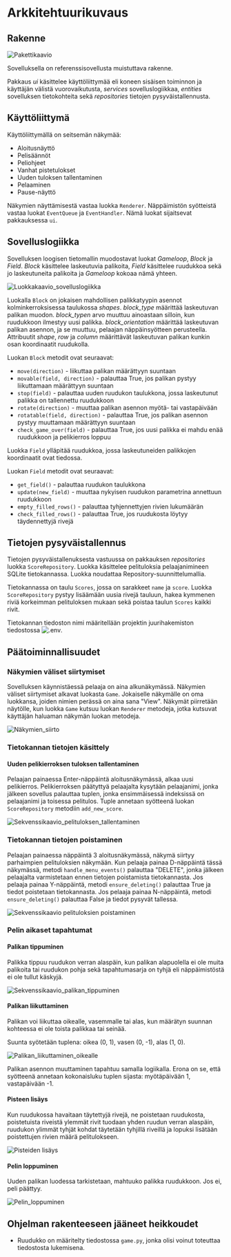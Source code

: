 # Arkkitehtuurikuvaus

## Rakenne

![Pakettikaavio](https://github.com/TanakaAkihiro/ot-harjoitustyo/blob/master/dokumentaatio/kuvat/Pakkauskaavio.png)

Sovelluksella on referenssisovellusta muistuttava rakenne.

Pakkaus *ui* käsittelee käyttöliittymää eli koneen sisäisen toiminnon ja käyttäjän välistä vuorovaikutusta, *services* sovelluslogiikkaa, *entities* sovelluksen tietokohteita sekä *repositories* tietojen pysyväistallennusta.

## Käyttöliittymä
Käyttöliittymällä on seitsemän näkymää:
* Aloitusnäyttö
* Pelisäännöt
* Peliohjeet
* Vanhat pistetulokset
* Uuden tuloksen tallentaminen
* Pelaaminen
* Pause-näyttö

Näkymien näyttämisestä vastaa luokka ```Renderer```. Näppäimistön syötteistä vastaa luokat ``EventQueue`` ja ``EventHandler``. Nämä luokat sijaitsevat pakkauksessa ``ui``.

## Sovelluslogiikka
Sovelluksen loogisen tietomallin muodostavat luokat *Gameloop*, *Block* ja *Field*. *Block* käsittelee laskeutuvia palikoita, *Field* käsittelee ruudukkoa sekä jo laskeutuneita palikoita ja *Gameloop* kokoaa nämä yhteen.

![Luokkakaavio_sovelluslogiikka](https://github.com/TanakaAkihiro/ot-harjoitustyo/blob/master/dokumentaatio/kuvat/arkkitehtuuri-sovelluslogiikka_luokkakaavio.png)

Luokalla ``Block`` on jokaisen mahdollisen palikkatyypin asennot kolminkerroksisessa taulukossa *shapes*. *block_type* määrittää laskeutuvan palikan muodon. 
*block_typen* arvo muuttuu ainoastaan silloin, kun ruudukkoon ilmestyy uusi palikka. *block_orientation* määrittää laskeutuvan palikan asennon, ja se muuttuu, 
pelaajan näppäinsyötteen perusteella. Attribuutit *shape*, *row* ja *column* määrittävät laskeutuvan palikan kunkin osan koordinaatit ruudukolla.

Luokan ``Block`` metodit ovat seuraavat:
* `move(direction)` - liikuttaa palikan määrättyyn suuntaan
* `movable(field, direction)` - palauttaa True, jos palikan pystyy liikuttamaan määrättyyn suuntaan
* `stop(field)` - palauttaa uuden ruudukon taulukkona, jossa laskeutunut palikka on tallennettu ruudukkoon
* `rotate(direction)` - muuttaa palikan asennon myötä- tai vastapäivään
* `rotatable(field, direction)` - palauttaa True, jos palikan asennon pystyy muuttamaan määrättyyn suuntaan
* `check_game_over(field)` - palauttaa True, jos uusi palikka ei mahdu enää ruudukkoon ja pelikierros loppuu

Luokka ``Field`` ylläpitää ruudukkoa, jossa laskeutuneiden palikkojen koordinaatit ovat tiedossa.

Luokan ``Field`` metodit ovat seuraavat:
* `get_field()` - palauttaa ruudukon taulukkona
* `update(new_field)` - muuttaa nykyisen ruudukon parametrina annettuun ruudukkoon
* `empty_filled_rows()` - palauttaa tyhjennettyjen rivien lukumäärän
* `check_filled_rows()` - palauttaa True, jos ruudukosta löytyy täydennettyjä rivejä

## Tietojen pysyväistallennus
Tietojen pysyväistallenuksesta vastuussa on pakkauksen *repositories* luokka ``ScoreRepository``. Luokka käsittelee pelituloksia pelaajanimineen SQLite tietokannassa. Luokka noudattaa Repository-suunnittelumallia.

Tietokannassa on taulu ``Scores``, jossa on sarakkeet ``name`` ja ``score``. Luokka ``ScoreRepository`` pystyy lisäämään uusia rivejä tauluun, hakea kymmenen riviä korkeimman pelituloksen mukaan sekä poistaa taulun ``Scores`` kaikki rivit.

Tietokannan tiedoston nimi määritellään projektin juurihakemiston tiedostossa ![.env](https://github.com/TanakaAkihiro/ot-harjoitustyo/blob/master/.env).

## Päätoiminnallisuudet
### Näkymien väliset siirtymiset

Sovelluksen käynnistäessä pelaaja on aina alkunäkymässä. Näkymien väliset siirtymiset alkavat luokasta ``Game``. 
Jokaiselle näkymälle on oma luokkansa, joiden nimien perässä on aina sana "View". 
Näkymät piirretään näytölle, kun luokka ``Game`` kutsuu luokan ``Renderer`` metodeja, jotka kutsuvat käyttäjän haluaman näkymän luokan metodeja.

![Näkymien_siirto](https://github.com/TanakaAkihiro/ot-harjoitustyo/blob/master/dokumentaatio/kuvat/arkkitehtuuri-sekvenssikaavio_nakymien_valiset_siirtymiset.png)


### Tietokannan tietojen käsittely

#### Uuden pelikierroksen tuloksen tallentaminen

Pelaajan painaessa Enter-näppäintä aloitusnäkymässä, alkaa uusi pelikierros. Pelikierroksen päätyttyä pelaajalta kysytään pelaajanimi, jonka jälkeen sovellus palauttaa tuplen, jonka ensimmäisessä indeksissä on pelaajanimi ja toisessa pelitulos. Tuple annetaan syötteenä luokan ``ScoreRepository`` metodiin ``add_new_score``.

![Sekvenssikaavio_pelituloksen_tallentaminen](https://github.com/TanakaAkihiro/ot-harjoitustyo/blob/master/dokumentaatio/kuvat/arkkitehtuuri-uuden_pelikierroksen_tuloksen_tallentaminen.png)

### Tietokannan tietojen poistaminen

Pelaajan painaessa näppäintä 3 aloitusnäkymässä, näkymä siirtyy parhaimpien pelituloksien näkymään. Kun pelaaja painaa D-näppäintä tässä näkymässä, metodi ``handle_menu_events()`` palauttaa "DELETE", jonka jälkeen pelaajalta varmistetaan ennen tietojen poistamista tietokannasta. Jos pelaaja painaa Y-näppäintä, metodi ``ensure_deleting()`` palauttaa True ja tiedot poistetaan tietokannasta. Jos pelaaja painaa N-näppäintä, metodi ``ensure_deleting()`` palauttaa False ja tiedot pysyvät tallessa.

![Sekvenssikaavio pelituloksien poistaminen](https://github.com/TanakaAkihiro/ot-harjoitustyo/blob/master/dokumentaatio/kuvat/arkkitehtuuri-poista_tiedot_tietokannasta.png)

### Pelin aikaset tapahtumat

#### Palikan tippuminen
Palikka tippuu ruudukon verran alaspäin, kun palikan alapuolella ei ole muita palikoita tai ruudukon pohja sekä tapahtumasarja on tyhjä eli näppäimistöstä ei ole tullut käskyjä.

![Sekvenssikaavio_palikan_tippuminen](https://github.com/TanakaAkihiro/ot-harjoitustyo/blob/master/dokumentaatio/kuvat/Palikan%20tippuminen.png)

#### Palikan liikuttaminen
Palikan voi liikuttaa oikealle, vasemmalle tai alas, kun määrätyn suunnan kohteessa ei ole toista palikkaa tai seinää.

Suunta syötetään tuplena: oikea (0, 1), vasen (0, -1), alas (1, 0).

![Palikan_liikuttaminen_oikealle](https://github.com/TanakaAkihiro/ot-harjoitustyo/blob/master/dokumentaatio/kuvat/Palikan%20liikuttaminen%20oikealle.png)

Palikan asennon muuttaminen tapahtuu samalla logiikalla. Erona on se, että syötteenä annetaan kokonaisluku tuplen sijasta: myötäpäivään 1, vastapäivään -1.

#### Pisteen lisäys

Kun ruudukossa havaitaan täytettyjä rivejä, ne poistetaan ruudukosta, poistetuista riveistä ylemmät rivit tuodaan yhden ruudun verran alaspäin, ruudukon ylimmät 
tyhjät kohdat täytetään tyhjillä riveillä ja lopuksi lisätään poistettujen rivien määrä pelitulokseen.

![Pisteiden lisäys](https://github.com/TanakaAkihiro/ot-harjoitustyo/blob/master/dokumentaatio/kuvat/arkkitehtuuri-sekvenssikaavio_pisteen_lisays.png)

#### Pelin loppuminen

Uuden palikan luodessa tarkistetaan, mahtuuko palikka ruudukkoon. Jos ei, peli päättyy.

![Pelin_loppuminen](https://github.com/TanakaAkihiro/ot-harjoitustyo/blob/master/dokumentaatio/kuvat/arkkitehtuuri-pelin_loppuminen.png)

## Ohjelman rakenteeseen jääneet heikkoudet

* Ruudukko on määritelty tiedostossa ``game.py``, jonka olisi voinut toteuttaa tiedostosta lukemisena.
